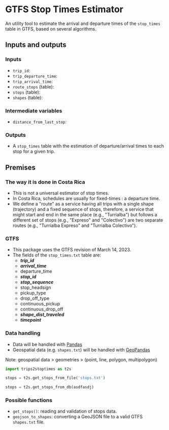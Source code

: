 # GTFS Stop Times Estimator

An utility tool to estimate the arrival and departure times of the `stop_times` table in GTFS, based on several algorithms.

## Inputs and outputs

### Inputs

- `trip_id`:
- `trip_departure_time`:
- `trip_arrival_time`:
- `route_stops` (table):
- `stops` (table):
- `shapes` (table):

### Intermediate variables

- `distance_from_last_stop`: 

### Outputs

- A `stop_times` table with the estimation of departure/arrival times to each stop for a given trip.


## Premises

### The way it is done in Costa Rica

- This is not a universal estimator of stop times.
- In Costa Rica, schedules are usually for fixed-times : a departure time.
- We define a "route" as a service having all trips with a single shape (trajectory) and a fixed sequence of stops, therefore, a service that might start and end in the same place (e.g., "Turrialba") but follows a different set of stops (e.g., "Expreso" and "Colectivo") are two separate routes (e.g., "Turrialba Expreso" and "Turrialba Colectivo").

### GTFS

- This package uses the GTFS revision of March 14, 2023.
- The fields of the `stop_times.txt` table are:
    - ***trip_id***
    - ***arrival_time***
    - departure_time
    - ***stop_id***
    - ***stop_sequence***
    - stop_headsign
    - pickup_type
    - drop_off_type
    - continuous_pickup
    - continuous_drop_off
    - ***shape_dist_traveled***
    - ***timepoint***

### Data handling

- Data will be handled with [Pandas](https://pandas.pydata.org/)
- Geospatial data (e.g. `shapes.txt`) will be handled with [GeoPandas](https://geopandas.org/)

Note: geospatial data > geometries > (point, line, polygon, multipolygon)


```python
import trips2stoptimes as t2s

stops = t2s.get_stops_from_file('stops.txt')

stops = t2s.get_stops_from_db(asdfasdj)
```

### Possible functions

- `get_stops()`: reading and validation of stops data.
- `geojson_to_shapes`: converting a GeoJSON file to a valid GTFS `shapes.txt` file.